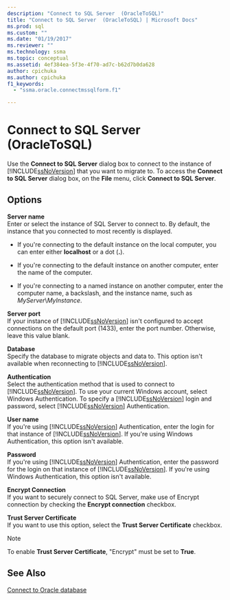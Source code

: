 ```yaml
---
description: "Connect to SQL Server  (OracleToSQL)"
title: "Connect to SQL Server  (OracleToSQL) | Microsoft Docs"
ms.prod: sql
ms.custom: ""
ms.date: "01/19/2017"
ms.reviewer: ""
ms.technology: ssma
ms.topic: conceptual
ms.assetid: 4ef384ea-5f3e-4f70-ad7c-b62d7b0da628
author: cpichuka 
ms.author: cpichuka 
f1_keywords: 
  - "ssma.oracle.connectmssqlform.f1"

---
```

# Connect to SQL Server  (OracleToSQL)
Use the **Connect to SQL Server** dialog box to connect to the instance of [!INCLUDE[ssNoVersion](../../includes/ssnoversion-md.md)] that you want to migrate to. To access the **Connect to SQL Server** dialog box, on the **File** menu, click **Connect to SQL Server**.  
  
## Options  
**Server name**  
Enter or select the instance of SQL Server to connect to. By default, the instance that you connected to most recently is displayed.  
  
-   If you're connecting to the default instance on the local computer, you can enter either **localhost** or a dot (**.**).  
  
-   If you're connecting to the default instance on another computer, enter the name of the computer.  
  
-   If you're connecting to a named instance on another computer, enter the computer name, a backslash, and the instance name, such as *MyServer*\\*MyInstance*.  
  
**Server port**  
If your instance of [!INCLUDE[ssNoVersion](../../includes/ssnoversion-md.md)] isn't configured to accept connections on the default port (1433), enter the port number. Otherwise, leave this value blank.  
  
**Database**  
Specify the database to migrate objects and data to. This option isn't available when reconnecting to [!INCLUDE[ssNoVersion](../../includes/ssnoversion-md.md)].  
  
**Authentication**  
Select the authentication method that is used to connect to [!INCLUDE[ssNoVersion](../../includes/ssnoversion-md.md)]. To use your current Windows account, select Windows Authentication. To specify a [!INCLUDE[ssNoVersion](../../includes/ssnoversion-md.md)] login and password, select [!INCLUDE[ssNoVersion](../../includes/ssnoversion-md.md)] Authentication.  
  
**User name**  
If you're using [!INCLUDE[ssNoVersion](../../includes/ssnoversion-md.md)] Authentication, enter the login for that instance of [!INCLUDE[ssNoVersion](../../includes/ssnoversion-md.md)]. If you're using Windows Authentication, this option isn't available.  
  
**Password**  
If you're using [!INCLUDE[ssNoVersion](../../includes/ssnoversion-md.md)] Authentication, enter the password for the login on that instance of [!INCLUDE[ssNoVersion](../../includes/ssnoversion-md.md)]. If you're using Windows Authentication, this option isn't available.  
  
**Encrypt Connection**  
If you want to securely connect to SQL Server, make use of Encrypt connection by checking the **Encrypt connection** checkbox.  
  
**Trust Server Certificate**  
If you want to use this option, select the **Trust Server Certificate** checkbox.  
  
> [!NOTE]  
> To enable **Trust Server Certificate**, "Encrypt" must be set to **True**.  
  
## See Also

[Connect to Oracle database](connecting-to-oracle-database-oracletosql.md)